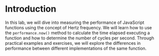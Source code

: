 # Introduction

In this lab, we will dive into measuring the performance of JavaScript functions using the concept of Hertz frequency. We will learn how to use the `performance.now()` method to calculate the time elapsed executing a function and how to determine the number of cycles per second. Through practical examples and exercises, we will explore the differences in performance between different implementations of the same function.
